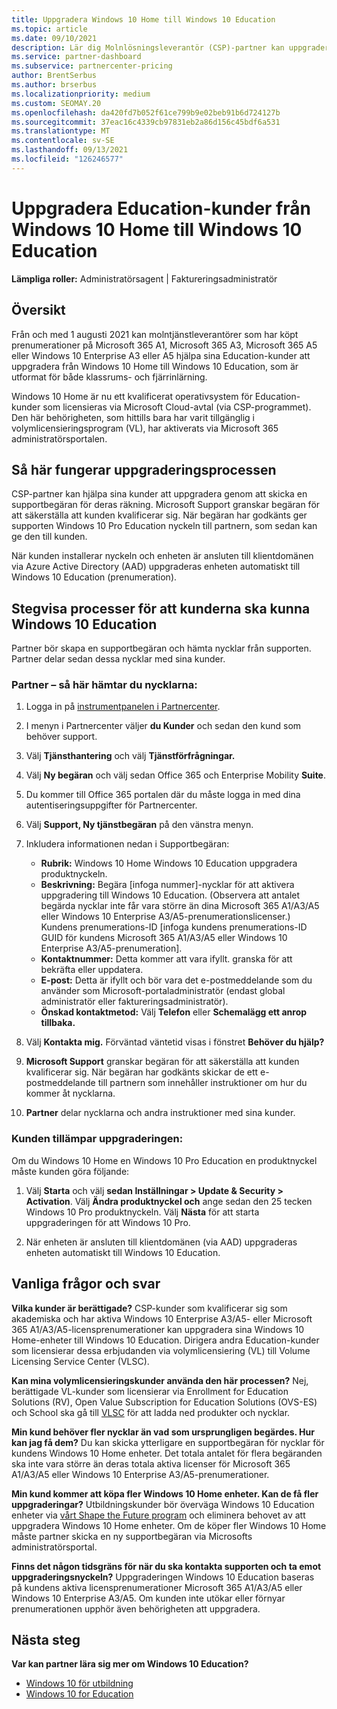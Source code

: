 ```yaml
---
title: Uppgradera Windows 10 Home till Windows 10 Education
ms.topic: article
ms.date: 09/10/2021
description: Lär dig Molnlösningsleverantör (CSP)-partner kan uppgradera några av sina Education-kunder från Windows 10 Home till Windows 10 Education
ms.service: partner-dashboard
ms.subservice: partnercenter-pricing
author: BrentSerbus
ms.author: brserbus
ms.localizationpriority: medium
ms.custom: SEOMAY.20
ms.openlocfilehash: da420fd7b052f61ce799b9e02beb91b6d724127b
ms.sourcegitcommit: 37eac16c4339cb97831eb2a86d156c45bdf6a531
ms.translationtype: MT
ms.contentlocale: sv-SE
ms.lasthandoff: 09/13/2021
ms.locfileid: "126246577"
---
```

# <a name="upgrade-education-customers-from-windows-10-home-to-windows-10-education"></a>Uppgradera Education-kunder från Windows 10 Home till Windows 10 Education

**Lämpliga roller:** Administratörsagent | Faktureringsadministratör

## <a name="overview"></a>Översikt

Från och med 1 augusti 2021 kan molntjänstleverantörer som har köpt prenumerationer på Microsoft 365 A1, Microsoft 365 A3, Microsoft 365 A5 eller Windows 10 Enterprise A3 eller A5 hjälpa sina Education-kunder att uppgradera från Windows 10 Home till Windows 10 Education, som är utformat för både klassrums- och fjärrinlärning.

Windows 10 Home är nu ett kvalificerat operativsystem för Education-kunder som licensieras via Microsoft Cloud-avtal (via CSP-programmet). Den här behörigheten, som hittills bara har varit tillgänglig i volymlicensieringsprogram (VL), har aktiverats via Microsoft 365 administratörsportalen. 

## <a name="how-the-upgrade-process-works"></a>Så här fungerar uppgraderingsprocessen

CSP-partner kan hjälpa sina kunder att uppgradera genom att skicka en supportbegäran för deras räkning. Microsoft Support granskar begäran för att säkerställa att kunden kvalificerar sig. När begäran har godkänts ger supporten Windows 10 Pro Education nyckeln till partnern, som sedan kan ge den till kunden.

När kunden installerar nyckeln och enheten är ansluten till klientdomänen via Azure Active Directory (AAD) uppgraderas enheten automatiskt till Windows 10 Education (prenumeration).   

## <a name="step-by-step-process-for-customers-to-get-windows-10-education"></a>Stegvisa processer för att kunderna ska kunna Windows 10 Education

Partner bör skapa en supportbegäran och hämta nycklar från supporten. Partner delar sedan dessa nycklar med sina kunder.

### <a name="partners--how-to-get-the-keys"></a>Partner – så här hämtar du nycklarna:

1. Logga in på [instrumentpanelen i Partnercenter](https://partner.microsoft.com/dashboard).

2. I menyn i Partnercenter väljer **du Kunder** och sedan den kund som behöver support.

3. Välj **Tjänsthantering** och välj **Tjänstförfrågningar.**

4. Välj **Ny begäran** och välj sedan Office 365 och Enterprise Mobility **Suite**.

5. Du kommer till Office 365 portalen där du måste logga in med dina autentiseringsuppgifter för Partnercenter.

6. Välj **Support, Ny tjänstbegäran** på den vänstra menyn.

7. Inkludera informationen nedan i Supportbegäran:

   - **Rubrik:** Windows 10 Home Windows 10 Education uppgradera produktnyckeln.
   - **Beskrivning:** Begära [infoga nummer]-nycklar för att aktivera uppgradering till Windows 10 Education. (Observera att antalet begärda nycklar inte får vara större än dina Microsoft 365 A1/A3/A5 eller Windows 10 Enterprise A3/A5-prenumerationslicenser.) Kundens prenumerations-ID [infoga kundens prenumerations-ID GUID för kundens Microsoft 365 A1/A3/A5 eller Windows 10 Enterprise A3/A5-prenumeration].
   - **Kontaktnummer:** Detta kommer att vara ifyllt. granska för att bekräfta eller uppdatera.
   - **E-post:** Detta är ifyllt och bör vara det e-postmeddelande som du använder som Microsoft-portaladministratör (endast global administratör eller faktureringsadministratör).
   - **Önskad kontaktmetod:** Välj **Telefon** eller **Schemalägg ett anrop tillbaka.**

8. Välj **Kontakta mig.** Förväntad väntetid visas i fönstret **Behöver du hjälp?**

9. **Microsoft Support** granskar begäran för att säkerställa att kunden kvalificerar sig. När begäran har godkänts skickar de ett e-postmeddelande till partnern som innehåller instruktioner om hur du kommer åt nycklarna.

10. **Partner** delar nycklarna och andra instruktioner med sina kunder.

### <a name="customer-applies-the-upgrade"></a>Kunden tillämpar uppgraderingen:

Om du Windows 10 Home en Windows 10 Pro Education en produktnyckel måste kunden göra följande:  

1. Välj **Starta** och välj **sedan Inställningar > Update & Security > Activation**. Välj **Ändra produktnyckel och** ange sedan den 25 tecken Windows 10 Pro produktnyckeln. Välj **Nästa** för att starta uppgraderingen för att Windows 10 Pro.

2. När enheten är ansluten till klientdomänen (via AAD) uppgraderas enheten automatiskt till Windows 10 Education.  

## <a name="frequently-asked-questions"></a>Vanliga frågor och svar

**Vilka kunder är berättigade?**
CSP-kunder som kvalificerar sig som akademiska och har aktiva Windows 10 Enterprise A3/A5- eller Microsoft 365 A1/A3/A5-licensprenumerationer kan uppgradera sina Windows 10 Home-enheter till Windows 10 Education. Dirigera andra Education-kunder som licensierar dessa erbjudanden via volymlicensiering (VL) till Volume Licensing Service Center (VLSC).

**Kan mina volymlicensieringskunder använda den här processen?**
Nej, berättigade VL-kunder som licensierar via Enrollment for Education Solutions (RV), Open Value Subscription for Education Solutions (OVS-ES) och School ska gå till [VLSC](https://www.microsoft.com/Licensing/servicecenter/default.aspx) för att ladda ned produkter och nycklar. 

**Min kund behöver fler nycklar än vad som ursprungligen begärdes. Hur kan jag få dem?**
Du kan skicka ytterligare en supportbegäran för nycklar för kundens Windows 10 Home enheter. Det totala antalet för flera begäranden ska inte vara större än deras totala aktiva licenser för Microsoft 365 A1/A3/A5 eller Windows 10 Enterprise A3/A5-prenumerationer.

**Min kund kommer att köpa fler Windows 10 Home enheter. Kan de få fler uppgraderingar?**
Utbildningskunder bör överväga Windows 10 Education enheter via [vårt Shape the Future program](https://www.microsoft.com/education/products/windows/shapethefuture.aspx) och eliminera behovet av att uppgradera Windows 10 Home enheter. Om de köper fler Windows 10 Home måste partner skicka en ny supportbegäran via Microsofts administratörsportal.

**Finns det någon tidsgräns för när du ska kontakta supporten och ta emot uppgraderingsnyckeln?**
Uppgraderingen Windows 10 Education baseras på kundens aktiva licensprenumerationer Microsoft 365 A1/A3/A5 eller Windows 10 Enterprise A3/A5. Om kunden inte utökar eller förnyar prenumerationen upphör även behörigheten att uppgradera.

## <a name="next-steps"></a>Nästa steg

**Var kan partner lära sig mer om Windows 10 Education?**

- [Windows 10 för utbildning](https://www.microsoft.com/en-us/education/products/windows/features)
- [Windows 10 for Education](/education/windows/)
